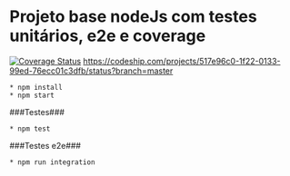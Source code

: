 # Projeto base nodeJs com testes unitários, e2e e coverage

[![Coverage Status](https://coveralls.io/repos/jefersondeoliveira/baseNodeJsComTestese2eECoverage/badge.svg?branch=master&service=github)](https://coveralls.io/github/jefersondeoliveira/baseNodeJsComTestese2eECoverage?branch=master)
https://codeship.com/projects/517e96c0-1f22-0133-99ed-76ecc01c3dfb/status?branch=master

```
* npm install
* npm start

```
###Testes###
```
* npm test
```

###Testes e2e###
```
* npm run integration
```


